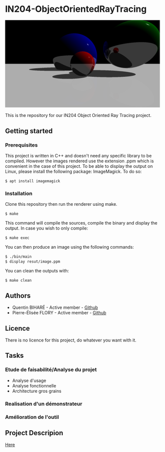 # IN204-ObjectOrientedRayTracing

![View](https://github.com/titiloltiti/IN204-ObjectOrientedRayTracing/blob/master/doc/image.png "View rendered with this Ray Tracing engine")

This is the repository for our IN204 Object Oriented Ray Tracing project.

## Getting started

### Prerequisites

This project is written in C++ and doesn't need any specific library to be compiled. However the images rendered use the extension .ppm which is convenient in the case of this project. To be able to display the output on Linux, please install the following package: ImageMagick.
To do so:
```shell
$ apt install imagemagick
```

### Installation

Clone this repository then run the renderer using make.
```shell
$ make
```

This command will compile the sources, compile the binary and display the output. In case you wish to only compile:
```shell
$ make exec
```
You can then produce an image using the following commands:
```shell
$ ./bin/main
$ display resut/image.ppm
```
You can clean the outputs with:
```shell
$ make clean
```

## Authors

* Quentin BIHARÉ - Active member - [Github](https://github.com/titiloltiti)
* Pierre-Élisée FLORY - Active member - [Github](https://github.com/flory-ensta)

## Licence

There is no licence for this project, do whatever you want with it.

## Tasks

### Etude de faisabilité/Analyse du projet 

* Analyse d'usage
* Analyse fonctionnelle 
* Architecture gros grains

### Realisation d'un démonstrateur

### Amélioration de l'outil 

## Project Descripion

[Here](doc/projet_informatique_-_oort.pdf)
